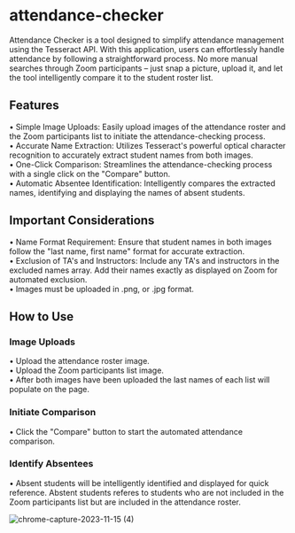 # attendance-checker

Attendance Checker is a tool designed to simplify attendance management using the Tesseract API. With this application, users can effortlessly handle attendance by following a straightforward process. No more manual searches through Zoom participants – just snap a picture, upload it, and let the tool intelligently compare it to the student roster list. 

## Features
• Simple Image Uploads: Easily upload images of the attendance roster and the Zoom participants list to initiate the attendance-checking process.  
• Accurate Name Extraction: Utilizes Tesseract's powerful optical character recognition to accurately extract student names from both images.  
• One-Click Comparison: Streamlines the attendance-checking process with a single click on the "Compare" button.  
• Automatic Absentee Identification: Intelligently compares the extracted names, identifying and displaying the names of absent students. 

## Important Considerations
• Name Format Requirement: Ensure that student names in both images follow the "last name, first name" format for accurate extraction.  
• Exclusion of TA's and Instructors: Include any TA's and instructors in the excluded names array. Add their names exactly as displayed on Zoom for automated exclusion.  
• Images must be uploaded in .png, or .jpg format.

## How to Use  
### Image Uploads
• Upload the attendance roster image.  
• Upload the Zoom participants list image.  
• After both images have been uploaded the last names of each list will populate on the page.  

### Initiate Comparison  
• Click the "Compare" button to start the automated attendance comparison.   

### Identify Absentees  
• Absent students will be intelligently identified and displayed for quick reference. Abstent students referes to students who are not included in the Zoom participants list but are included in the attendance roster.  

![chrome-capture-2023-11-15 (4)](https://github.com/jsong73/attendance-checker/assets/111620893/f746a359-a5b6-4286-9f8b-47676f8947f0)
